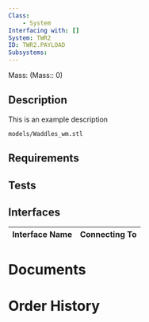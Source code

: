 ```yaml
---
Class:
    - System
Interfacing with: []
System: TWR2
ID: TWR2.PAYLOAD
Subsystems:
---
```


Mass: (Mass:: 0)

## Description

This is an example description

```stlrendera
models/Waddles_wm.stl
```

## Requirements

## Tests

## Interfaces
| Interface Name | Connecting To |
| -------------- | ------------- |


# Documents

# Order History
